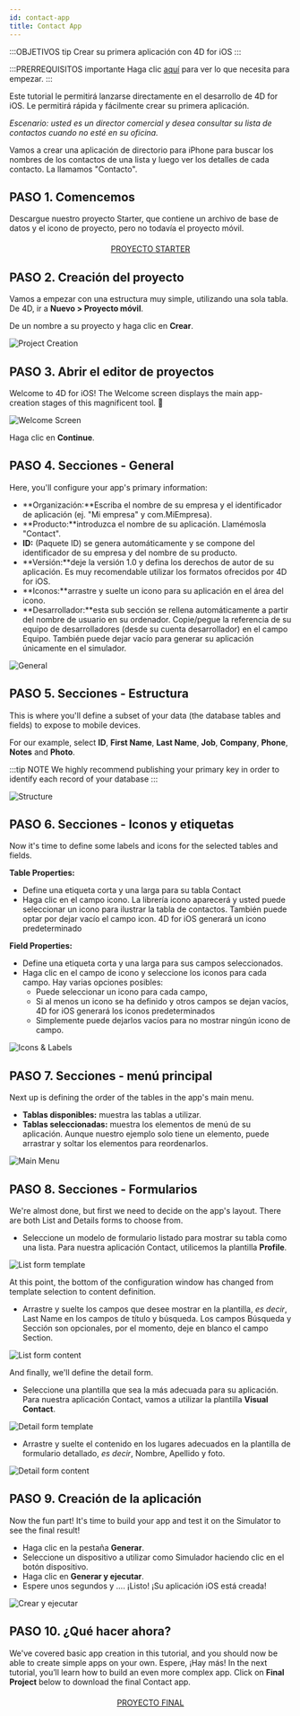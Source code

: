 ```yaml
---
id: contact-app
title: Contact App
---
```


:::OBJETIVOS tip Crear su primera aplicación con 4D for iOS :::

:::PRERREQUISITOS importante Haga clic [aquí](prerequisites.html) para ver lo que necesita para empezar. :::

Este tutorial le permitirá lanzarse directamente en el desarrollo de 4D for iOS. Le permitirá rápida y fácilmente crear su primera aplicación.

*Escenario: usted es un director comercial y desea consultar su lista de contactos cuando no esté en su oficina.*

Vamos a crear una aplicación de directorio para iPhone para buscar los nombres de los contactos de una lista y luego ver los detalles de cada contacto. La llamamos "Contacto".

## PASO 1. Comencemos

Descargue nuestro proyecto Starter, que contiene un archivo de base de datos y el icono de proyecto, pero no todavía el proyecto móvil.

<div style="text-align: center; margin-top: 20px">
  <p>
    

<a class="button"
href="https://github.com/4d-for-ios/tutorial-ContactApp/archive/acbb699c3c9d9edd3a8bbb715e87c17140b7e15f.zip">PROYECTO STARTER</a>

  </p>
</div>

## PASO 2. Creación del proyecto

Vamos a empezar con una estructura muy simple, utilizando una sola tabla. De 4D, ir a **Nuevo > Proyecto móvil**.

De un nombre a su proyecto y haga clic en **Crear**.

![Project Creation](assets/en/contact-app/Project-creation-4D-for-iOS.png)

## PASO 3. Abrir el editor de proyectos

Welcome to 4D for iOS! The Welcome screen displays the main app-creation stages of this magnificent tool. 🙂

![Welcome Screen](assets/en/contact-app/Welcome-Screen-4D-for-iOS.png)

Haga clic en **Continue**.

## PASO 4. Secciones - General

Here, you'll configure your app's primary information:

* **Organización:**Escriba el nombre de su empresa y el identificador de aplicación (ej. "Mi empresa" y com.MiEmpresa).
* **Producto:**introduzca el nombre de su aplicación. Llamémosla "Contact".
* **ID:** (Paquete ID) se genera automáticamente y se compone del identificador de su empresa y del nombre de su producto.
* **Versión:**deje la versión 1.0 y defina los derechos de autor de su aplicación. Es muy recomendable utilizar los formatos ofrecidos por 4D for iOS.
* **Iconos:**arrastre y suelte un icono para su aplicación en el área del icono.
* **Desarrollador:**esta sub sección se rellena automáticamente a partir del nombre de usuario en su ordenador. Copie/pegue la referencia de su equipo de desarrolladores (desde su cuenta desarrollador) en el campo Equipo. También puede dejar vacío para generar su aplicación únicamente en el simulador.

![General](assets/en/contact-app/Contact-app-general-section-4D-for-iOS.png)

## PASO 5. Secciones - Estructura

This is where you'll define a subset of your data (the database tables and fields) to expose to mobile devices.

For our example, select **ID**, **First Name**, **Last Name**, **Job**, **Company**, **Phone**, **Notes** and **Photo**.

:::tip NOTE We highly recommend publishing your primary key in order to identify each record of your database :::

![Structure](assets/en/contact-app/Contact-app-structure-section-4D-for-iOS.png)

## PASO 6. Secciones - Iconos y etiquetas

Now it's time to define some labels and icons for the selected tables and fields.

**Table Properties:**

* Define una etiqueta corta y una larga para su tabla Contact
* Haga clic en el campo icono. La librería icono aparecerá y usted puede seleccionar un icono para ilustrar la tabla de contactos. También puede optar por dejar vacío el campo icon. 4D for iOS generará un icono predeterminado

**Field Properties:**

* Define una etiqueta corta y una larga para sus campos seleccionados.
* Haga clic en el campo de icono y seleccione los iconos para cada campo. Hay varias opciones posibles: 
    * Puede seleccionar un icono para cada campo,
    * Si al menos un icono se ha definido y otros campos se dejan vacíos, 4D for iOS generará los iconos predeterminados
    * Simplemente puede dejarlos vacíos para no mostrar ningún icono de campo. 

![Icons & Labels](assets/en/contact-app/Contact-app-icons-labels-section-4D-for-iOS.png)

## PASO 7. Secciones - menú principal

Next up is defining the order of the tables in the app's main menu.

* **Tablas disponibles:** muestra las tablas a utilizar.
* **Tablas seleccionadas:** muestra los elementos de menú de su aplicación. Aunque nuestro ejemplo solo tiene un elemento, puede arrastrar y soltar los elementos para reordenarlos.

![Main Menu](assets/en/contact-app/Contact-app-main-menu-section-4D-for-iOS.png)

## PASO 8. Secciones - Formularios

We're almost done, but first we need to decide on the app's layout. There are both List and Details forms to choose from.

* Seleccione un modelo de formulario listado para mostrar su tabla como una lista. Para nuestra aplicación Contact, utilicemos la plantilla **Profile**.

![List form template](assets/en/contact-app/ListformTemplate-form-section-4D-for-iOS.png)

At this point, the bottom of the configuration window has changed from template selection to content definition.

* Arrastre y suelte los campos que desee mostrar en la plantilla, *es decir*, Last Name en los campos de título y búsqueda. Los campos Búsqueda y Sección son opcionales, por el momento, deje en blanco el campo Section.

![List form content](assets/en/contact-app/ListformContent-form-section-4D-for-iOS.png)

And finally, we'll define the detail form.

* Seleccione una plantilla que sea la más adecuada para su aplicación. Para nuestra aplicación Contact, vamos a utilizar la plantilla **Visual Contact**.

![Detail form template](assets/en/contact-app/DetailformTemplate-form-section-4D-for-iOS.png)

* Arrastre y suelte el contenido en los lugares adecuados en la plantilla de formulario detallado, *es decir*, Nombre, Apellido y foto.

![Detail form content](assets/en/contact-app/DetailformContent-form-section-4D-for-iOS.png)

## PASO 9. Creación de la aplicación

Now the fun part! It's time to build your app and test it on the Simulator to see the final result!

* Haga clic en la pestaña **Generar**.
* Seleccione un dispositivo a utilizar como Simulador haciendo clic en el botón dispositivo.
* Haga clic en **Generar y ejecutar**.
* Espere unos segundos y …. ¡Listo! ¡Su aplicación iOS está creada!

![Crear y ejecutar](assets/en/contact-app/Build-the-app-simulator.png)

## PASO 10. ¿Qué hacer ahora?

We've covered basic app creation in this tutorial, and you should now be able to create simple apps on your own. Espere, ¡Hay más! In the next tutorial, you’ll learn how to build an even more complex app. Click on **Final Project** below to download the final Contact app.

<div style="text-align: center; margin-top: 20px; margin-bottom: 20px">
  <p>
    

<a class="button"
href="https://github.com/4d-for-ios/tutorial-ContactApp/releases/latest/download/tutorial-ContactApp.zip">PROYECTO FINAL</a>

  </p>
</div>